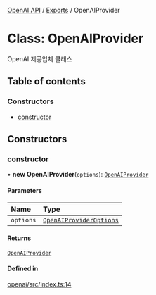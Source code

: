 [OpenAI API](../../) / [Exports](../modules) / OpenAIProvider

# Class: OpenAIProvider

OpenAI 제공업체 클래스

## Table of contents

### Constructors

- [constructor](OpenAIProvider#constructor)

## Constructors

### constructor

• **new OpenAIProvider**(`options`): [`OpenAIProvider`](OpenAIProvider)

#### Parameters

| Name | Type |
| :------ | :------ |
| `options` | [`OpenAIProviderOptions`](../interfaces/OpenAIProviderOptions) |

#### Returns

[`OpenAIProvider`](OpenAIProvider)

#### Defined in

[openai/src/index.ts:14](https://github.com/robotaio/robota/blob/9579105c51358f78d543b68192b3502c0ddd981f/packages/openai/src/index.ts#L14)
